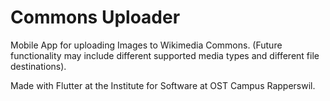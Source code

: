 # Commons Uploader
Mobile App for uploading Images to Wikimedia Commons. (Future functionality may include different supported media types and different file destinations).

Made with Flutter at the Institute for Software at OST Campus Rapperswil.
